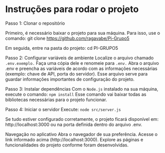 # Instruções para rodar o projeto

Passo 1: Clonar o repositório

Primeiro, é necessário baixar o projeto para sua máquina. Para isso, use o comando:
git clone https://github.com/ragavabe/Pi-Grupo5

Em seguida, entre na pasta do projeto:
cd PI-GRUPO5

Passo 2: Configurar variáveis de ambiente
Localize o arquivo chamado `.env.exemplo.`
Faça uma cópia dele e renomeie para `.env.`
Abra o arquivo .env e preencha as variáveis de acordo com as informações necessárias (exemplo: chave de API, porta do servidor).
Esse arquivo serve para guardar informações importantes de configuração do projeto.

Passo 3: Instalar dependências
Com o `Node.js` instalado na sua máquina, execute o comando:
`npm install`
Esse comando vai baixar todas as bibliotecas necessárias para o projeto funcionar.

Passo 4: Iniciar o servidor
Execute:
`node src/server.js`

Se tudo estiver configurado corretamente, o projeto ficará disponível em:
http://localhost:3000
ou na porta definida dentro do arquivo .env.

Navegação no aplicativo
Abra o navegador de sua preferência.
Acesse o link informado acima (http://localhost:3000).
Explore as páginas e funcionalidades do projeto conforme foram desenvolvidas.
